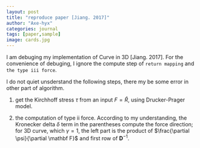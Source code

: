 ```yaml
---
layout: post
title: "reproduce paper [Jiang. 2017]"
author: "Axe-hyx"
categories: journal
tags: [paper,sample]
image: cards.jpg
---
```


I am debuging my implementation of Curve in 3D [Jiang. 2017]. For the convenience of debuging, I ignore the compute step of `return mapping` and `the type iii force`.

I do not quiet unsderstand the following steps, there my be some error in other part of algorithm. 

1. get the Kirchhoff stress $\tau$ from an input $F = \hat R$, using Drucker-Prager model.

2. the computation of type ii force. According to my understanding, the Kronecker delta $\delta$ term in the parentheses compute the force direction; for 3D curve, which $\gamma = 1$, the left part is the product of $\frac{\partial \psi}{\partial \mathbf F}$ and first row of $\mathbf D^{-1}$.
